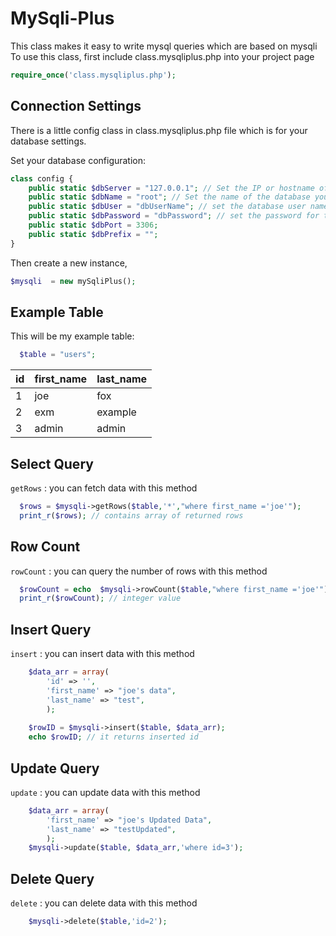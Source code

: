 MySqli-Plus
===========
This class makes it easy to write mysql queries which are based on mysqli
To use this class, first include class.mysqliplus.php into your project page
```php 
require_once('class.mysqliplus.php');
```

Connection Settings
----
There is a little config class in class.mysqliplus.php file which is for your database settings.

Set your database configuration:
```php 
class config {
    public static $dbServer = "127.0.0.1"; // Set the IP or hostname of the database server you wish to connect to
    public static $dbName = "root"; // Set the name of the database you wish to connect to
    public static $dbUser = "dbUserName"; // set the database user name you wish to use to connect to the database server
    public static $dbPassword = "dbPassword"; // set the password for the username above
    public static $dbPort = 3306;
    public static $dbPrefix = "";
} 
```

Then create a new instance,
```php 
$mysqli  = new mySqliPlus();  
```
Example Table
-------
This will be my example table:
```php 
  $table = "users";
```
  id | first_name | last_name  
  --- | --- | ---
   1  | joe         | fox 
   2  | exm         | example 
   3  | admin       | admin 
    

Select Query
-------
`getRows` : you can fetch data with this method 
```php  
  $rows = $mysqli->getRows($table,'*',"where first_name ='joe'");
  print_r($rows); // contains array of returned rows
```

Row Count
-------
`rowCount` : you can query the number of rows with this method
```php  
  $rowCount = echo  $mysqli->rowCount($table,"where first_name ='joe'");  
  print_r($rowCount); // integer value
```
 
Insert Query
-------
`insert` : you can insert data with this method 
```php  
    $data_arr = array(
        'id' => '',
        'first_name' => "joe's data",
        'last_name' => "test",
        );
         
    $rowID = $mysqli->insert($table, $data_arr); 
    echo $rowID; // it returns inserted id  
```

Update Query
-------
`update` : you can update data with this method 
```php  
    $data_arr = array(
        'first_name' => "joe's Updated Data",
        'last_name' => "testUpdated",
        );
    $mysqli->update($table, $data_arr,'where id=3');
```

Delete Query
-------
`delete` : you can delete data with this method 
```php  
    $mysqli->delete($table,'id=2');
```
 
 
